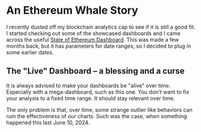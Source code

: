 # An Ethereum Whale Story

I recently dusted off my blockchain analytics cap to see if it is still a good fit. I started checking out some of the showcased dashboards and I came across the useful [State of Ethereum Dashboard](https://flipsidecrypto.xyz/flipsideteam/state-of-ethereum-dashboard-QfmrUm). This was made a few months back, but it has parameters for date ranges, so I decided to plug in some earlier dates.

## The "Live" Dashboard – a blessing and a curse
It is always advised to make your dashboards be "alive" over time. Especially with a mega-dashboard, such as this one. You don't want to fix your analysis to a fixed time range. It should stay relevant over time. 

The only problem is that, over time, some strange outlier like behaviors can ruin the effectiveness of our charts. Such was the case, when something happened this last June 10, 2024.

